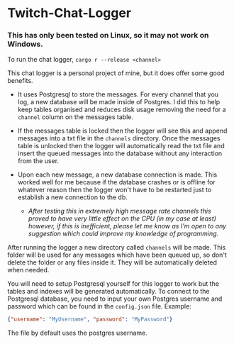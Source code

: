 # Twitch-Chat-Logger
### This has only been tested on Linux, so it may not work on Windows.

To run the chat logger, ``cargo r --release <channel>``

This chat logger is a personal project of mine, but it does offer some good benefits.

* It uses Postgresql to store the messages. For every channel that you log, a new database will be made inside of Postgres. I did this
  to help keep tables organised and reduces disk usage removing the need for a ``channel`` column on the messages table.


* If the messages table is locked then the logger will see this and append messages into a txt file in the ``channels`` directory.
  Once the messages table is unlocked then the logger will automatically read the txt file and insert the queued messages into the database without
  any interaction from the user.


* Upon each new message, a new database connection is made. This worked well for me because if the database crashes or is offline for whatever reason
  then the logger won't have to be restarted just to establish a new connection to the db.
  * *After testing this in extremely high message rate channels this proved to have very little effect on the CPU (in my case at least) however, if this is inefficient, please let me know as I'm open to any suggestion which could improve my knowledge of programming.*



After running the logger a new directory called ``channels`` will be made. This folder will be used
for any messages which have been queued up, so don't delete the folder or any files inside it. They will be automatically
deleted when needed.

You will need to setup Postgresql yourself for this logger to work but the tables and indexes will be generated automatically.
To connect to the Postgresql database, you need to input your own Postgres username and password which can be found in the ``config.json`` file. Example:
```json
{"username": "MyUsername", "password": "MyPassword"}
```
The file by default uses the postgres username.